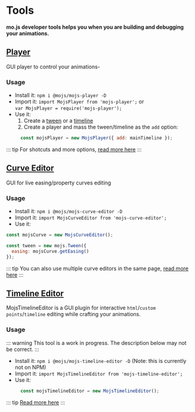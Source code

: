 # Tools

**mo.js developer tools helps you when you are building and debugging your animations.**


## [Player](https://github.com/mojs/mojs-player)
GUI player to control your animations-

### Usage
- Install it: `npm i @mojs/mojs-player -D`
- Import it: `import MojsPlayer from 'mojs-player';` or <br>
  `var MojsPlayer = require('mojs-player');`
- Use it:
  1. Create a [tween](/api/tweens/tween.md) or a [timeline](/api/tweens/timeline.md)
  2. Create a player and mass the tween/timeline as the `add` option:
    ```js
      const mojsPlayer = new MojsPlayer({ add: mainTimeline });
    ```

::: tip
For shotcuts and more options, [read more here](https://github.com/mojs/mojs-player)
:::


## [Curve Editor](https://github.com/mojs/mojs-curve-editor)
GUI for live easing/property curves editing

### Usage
- Install it: `npm i @mojs/mojs-curve-editor -D`
- Import it: `import MojsCurveEditor from 'mojs-curve-editor';`
- Use it:
```js
const mojsCurve = new MojsCurveEditor();

const tween = new mojs.Tween({
  easing: mojsCurve.getEasing()
});
```

::: tip
You can also use multiple curve editors in the same page, [read more here](https://github.com/mojs/mojs-curve-editor)
:::


## [Timeline Editor](https://github.com/mojs/mojs-timeline-editor)
MojsTimelineEditor is a GUI plugin for interactive `html`/`custom points`/`timeline` editing while crafting your animations.

### Usage
::: warning
This tool is a work in progress. The description below may not be correct.
:::
- Install it: `npm i @mojs/mojs-timeline-editor -D` (Note: this is currently not on NPM)
- Import it: `import MojsTimelineEditor from 'mojs-timeline-editor';`
- Use it:
  ```js
    const mojsTimelineEditor = new MojsTimelineEditor();
  ```

::: tip
[Read more here](https://github.com/mojs/mojs-timeline-editor)
:::
